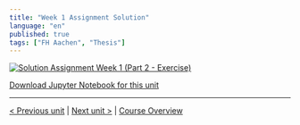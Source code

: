 ```yaml
---
title: "Week 1 Assignment Solution"
language: "en"
published: true
tags: ["FH Aachen", "Thesis"]
---
```


[![Solution Assignment Week 1 (Part 2 - Exercise)](https://img.youtube.com/vi/XQ5pZ9XyZm4/hqdefault.jpg)](https://youtu.be/XQ5pZ9XyZm4)

[Download Jupyter Notebook for this unit](files/week_1_assignment_solution.ipynb)

---

[< Previous unit](/teaching/python-mooc/week1_bonus_exercise) | [Next unit >](/teaching/python-mooc/week1_assignment_exercise) |
[Course Overview](/teaching/python-mooc)